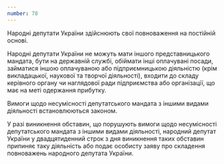 ```yaml
---
number: 78
---
```


Народні депутати України здійснюють свої повноваження на постійній основі.

Народні депутати України не можуть мати іншого представницького мандата, бути на державній службі, обіймати інші
оплачувані посади, займатися іншою оплачуваною або підприємницькою діяльністю (крім викладацької, наукової та творчої
діяльності), входити до складу керівного органу чи наглядової ради підприємства або організації, що має на меті
одержання прибутку.

Вимоги щодо несумісності депутатського мандата з іншими видами діяльності встановлюються законом.

У разі виникнення обставин, що порушують вимоги щодо несумісності депутатського мандата з іншими видами діяльності,
народний депутат України у двадцятиденний строк з дня виникнення таких обставин припиняє таку діяльність або подає
особисту заяву про складення повноважень народного депутата України.
